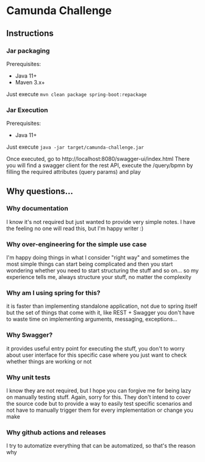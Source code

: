 # Camunda Challenge

## Instructions

### Jar packaging

Prerequisites:

* Java 11+
* Maven 3.x+

Just execute
`mvn clean package spring-boot:repackage`

### Jar Execution

Prerequisites:

* Java 11+

Just execute
`java -jar target/camunda-challenge.jar`

Once executed, go to http://localhost:8080/swagger-ui/index.html
There you will find a swagger client for the rest API, execute the /query/bpmn by filling the required attributes (query
params) and play

## Why questions...

### Why documentation

I know it's not required but just wanted to provide very simple notes. I have the feeling no one will read this, but I'm
happy writer :)

### Why over-engineering for the simple use case

I'm happy doing things in what I consider "right way" and sometimes the most simple things can start being complicated
and then you start wondering whether you need to start structuring the stuff and so on... so my experience tells me,
always structure your stuff, no matter the complexity

### Why am I using spring for this?

it is faster than implementing standalone application, not due to spring itself but the set of things that come with it,
like REST + Swagger you don't have to waste time on implementing arguments, messaging, exceptions...

### Why Swagger?

it provides useful entry point for executing the stuff, you don't to worry about user interface for this specific case
where you just want to check whether things are working or not

### Why unit tests

I know they are not required, but I hope you can forgive me for being lazy on manually testing stuff. Again, sorry for
this.
They don't intend to cover the source code but to provide a way to easily test specific scenarios and not have to
manually trigger them for every implementation or change you make

### Why github actions and releases

I try to automatize everything that can be automatized, so that's the reason why

